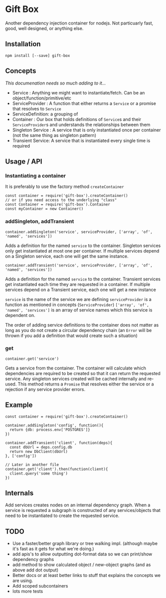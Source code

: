 # Gift Box

Another dependency injection container for nodejs. Not particuarly fast, good, well designed, or anything else.

## Installation

```
npm install [--save] gift-box
```

## Concepts

_This documenation needs so much adding to it..._

- Service : Anything we might want to instantiate/fetch. Can be an object/function/primitive/etc
- ServiceProvider : A function that either returns a `Service` or a promise that resolves to `Service`
- ServiceDefinition: a grouping of 
- Container : Our box that holds definitions of `Service`s and their `ServiceProvider`s and understands the relationships between them
- Singleton Service : A service that is only instantiated once per container (not the same thing as singleton pattern)
- Transient Service: A service that is instantiated every single time is required


## Usage / API

### Instantiating a container

It is preferably to use the factory method `createContainer`

```
const container = require('gift-box').createContainer()
// or if you need access to the underlying "class"
const Container = require('gift-box').Container
const myContainer = new Container()
```

### addSingleton, addTransient

```
container.addSingleton('service', serviceProvider, ['array', 'of', 'named', 'services'])
```

Adds a definition for the named `service` to the container. Singleton services only get instantiated at most one per container. If multiple services depend on a Singleton service, each one will get the same instance.


```
container.addTransient('service', serviceProvider, ['array', 'of', 'named', 'services'])
```

Adds a definition for the named `service` to the container. Transient services get instantiated each time they are requested in a container. If multiple services depend on a Transient service, each one will get a new instance


`service` is the name of the service we are defining
`serviceProvider` is a function as mentioned in concepts (`ServiceProvider`)
`['array', 'of', 'named', 'services']` is an array of service names which this service is dependent on.

The order of adding service definitions to the container does not matter as long as you do not create a circular dependency chain (an `Error` will be thrown if you add a definition that would create such a situation)

### get

```
container.get('service')
```

Gets a service from the container. The container will calculate which dependencies are required to be created so that it can return the requested service. Any singleton services created will be cached internally and re-used.
This method returns a `Promise` that resolves either the service or a rejection if any service provider errors.

## Example

```
const container = require('gift-box').createContainer()

container.addSingleton('config', function(){
  return {db: process.env['POSTGRES']}
})

container.addTransient('client', function(deps){
  const dbUrl = deps.config.db
  return new DbClient(dbUrl)
}, ['config'])

// Later in another file
container.get('client').then(function(client){
  client.query('some thing')
})

```

## Internals

Add services creates nodes on an internal dependency graph. When a service is requested a subgraph is constructed of any services/objects that need to be instantiated to create the requested service.

## TODO

- Use a faster/better graph library or tree walking impl. (although maybe it's fast as it gets for what we're doing.)
- add apis's to allow outputting dot-format data so we can print/show dependency graphs
- add method to show calculated object / new-object graphs (and as above add dot output)
- Better docs or at least better links to stuff that explains the concepts we are using.
- Add scoped subcontainers
- lots more tests